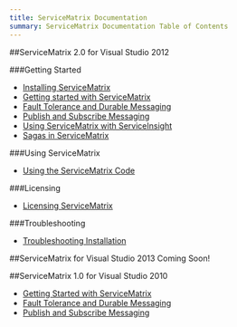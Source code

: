 ```yaml
---
title: ServiceMatrix Documentation
summary: ServiceMatrix Documentation Table of Contents
---
```


##ServiceMatrix 2.0 for Visual Studio 2012

###Getting Started
- [Installing ServiceMatrix](installing-servicematrix-2.0)
- [Getting started with ServiceMatrix](getting-started-with-servicematrix-2.0)
- [Fault Tolerance and Durable Messaging](getting-started-with-nservicebus-using-servicematrix-2.0-fault-tolerance)
- [Publish and Subscribe Messaging](getting-started-with-nservicebus-using-servicematrix-2.0-publish-subscribe)
- [Using ServiceMatrix with ServiceInsight](servicematrix-serviceinsight.md "Using ServiceMatrix and ServiceInsight Together")
- [Sagas in ServiceMatrix](getting-started-sagasfullduplex-2.0.md "Sagas in ServiceMatrix")

###Using ServiceMatrix
- [Using the ServiceMatrix Code](customizing-extending.md "Using and Understanding ServiceMatrix generated code")

###Licensing
- [Licensing ServiceMatrix](licensing-servicematrix-v2.0)

###Troubleshooting
- [Troubleshooting Installation](installing-servicematrix-2.0)


##ServiceMatrix for Visual Studio 2013
Coming Soon!


##ServiceMatrix 1.0 for Visual Studio 2010
- [Getting Started with ServiceMatrix](getting-started-creating-a-new-project-servicematrix-1.0)
- [Fault Tolerance and Durable Messaging](getting-started-fault-tolerance-servicematrix-1.0)
- [Publish and Subscribe Messaging](getting-started-publish-subscribe-communication-servicematrix-1.0)


